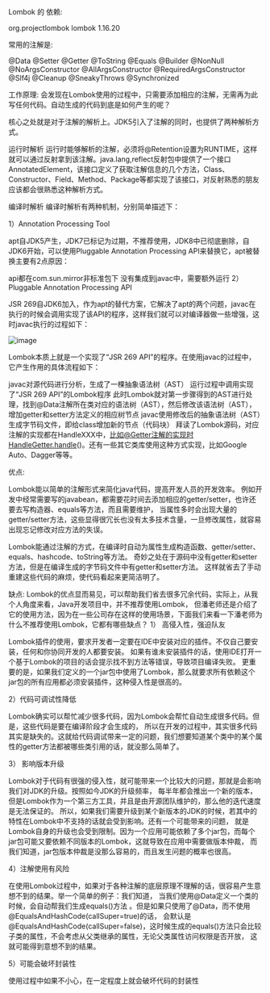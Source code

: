 Lombok 的 依赖:


 <dependency>
            <groupId>org.projectlombok</groupId>
            <artifactId>lombok</artifactId>
            <version>1.16.20</version>
        </dependency>
        
 常用的注解是:
 
 @Data
 @Setter
 @Getter
 @ToString
 @Equals
 @Builder
 @NonNull
 @NoArgsConstructor
 @AllArgsConstructor
 @RequiredArgsConstructor
 @Slf4j
 @Cleanup
 @SneakyThrows
 @Synchronized
 
 
 工作原理:
会发现在Lombok使用的过程中，只需要添加相应的注解，无需再为此写任何代码。自动生成的代码到底是如何产生的呢？

核心之处就是对于注解的解析上。JDK5引入了注解的同时，也提供了两种解析方式。

运行时解析
运行时能够解析的注解，必须将@Retention设置为RUNTIME，这样就可以通过反射拿到该注解。java.lang,reflect反射包中提供了一个接口AnnotatedElement，该接口定义了获取注解信息的几个方法，Class、Constructor、Field、Method、Package等都实现了该接口，对反射熟悉的朋友应该都会很熟悉这种解析方式。

编译时解析
编译时解析有两种机制，分别简单描述下：

1）Annotation Processing Tool

apt自JDK5产生，JDK7已标记为过期，不推荐使用，JDK8中已彻底删除，自JDK6开始，可以使用Pluggable Annotation Processing API来替换它，apt被替换主要有2点原因：

api都在com.sun.mirror非标准包下
没有集成到javac中，需要额外运行
2）Pluggable Annotation Processing API

JSR 269自JDK6加入，作为apt的替代方案，它解决了apt的两个问题，javac在执行的时候会调用实现了该API的程序，这样我们就可以对编译器做一些增强，这时javac执行的过程如下：

![image](https://img-blog.csdn.net/20160908130644281)

Lombok本质上就是一个实现了“JSR 269 API”的程序。在使用javac的过程中，它产生作用的具体流程如下：

javac对源代码进行分析，生成了一棵抽象语法树（AST）
运行过程中调用实现了“JSR 269 API”的Lombok程序
此时Lombok就对第一步骤得到的AST进行处理，找到@Data注解所在类对应的语法树（AST），然后修改该语法树（AST），增加getter和setter方法定义的相应树节点
javac使用修改后的抽象语法树（AST）生成字节码文件，即给class增加新的节点（代码块）
拜读了Lombok源码，对应注解的实现都在HandleXXX中，比如@Getter注解的实现时HandleGetter.handle()。还有一些其它类库使用这种方式实现，比如Google Auto、Dagger等等。


 
 
 优点:
 
 Lombok能以简单的注解形式来简化java代码，提高开发人员的开发效率。
 例如开发中经常需要写的javabean，都需要花时间去添加相应的getter/setter，也许还要去写构造器、equals等方法，而且需要维护，
 当属性多时会出现大量的getter/setter方法，这些显得很冗长也没有太多技术含量，一旦修改属性，就容易出现忘记修改对应方法的失误。
 
 Lombok能通过注解的方式，在编译时自动为属性生成构造函数、getter/setter、equals、hashcode、toString等方法。
 奇妙之处在于源码中没有getter和setter方法，但是在编译生成的字节码文件中有getter和setter方法。
 这样就省去了手动重建这些代码的麻烦，使代码看起来更简洁明了。
 
 
 缺点:
 Lombok的优点显而易见，可以帮助我们省去很多冗余代码，实际上，从我个人角度来看，Java开发项目中，并不推荐使用Lombok，
 但潘老师还是介绍了它的使用方法，因为在一些公司存在这样的使用场景，下面我们来看一下潘老师为什么不推荐使用Lombok，它都有哪些缺点？
 1） 高侵入性，强迫队友
 
 Lombok插件的使用，要求开发者一定要在IDE中安装对应的插件。不仅自己要安装，任何和你协同开发的人都要安装。
 如果有谁未安装插件的话，使用IDE打开一个基于Lombok的项目的话会提示找不到方法等错误，导致项目编译失败。
 更重要的是，如果我们定义的一个jar包中使用了Lombok，那么就要求所有依赖这个jar包的所有应用都必须安装插件，这种侵入性是很高的。
 
 2）代码可调试性降低
 
 Lombok确实可以帮忙减少很多代码，因为Lombok会帮忙自动生成很多代码。但是，这些代码是要在编译阶段才会生成的，
 所以在开发的过程中，其实很多代码其实是缺失的。这就给代码调试带来一定的问题，我们想要知道某个类中的某个属性的getter方法都被哪些类引用的话，就没那么简单了。
 
 3） 影响版本升级
 
 Lombok对于代码有很强的侵入性，就可能带来一个比较大的问题，那就是会影响我们对JDK的升级。按照如今JDK的升级频率，
 每半年都会推出一个新的版本，但是Lombok作为一个第三方工具，并且是由开源团队维护的，那么他的迭代速度是无法保证的。
 所以，如果我们需要升级到某个新版本的JDK的时候，若其中的特性在Lombok中不支持的话就会受到影响。还有一个可能带来的问题，
 就是Lombok自身的升级也会受到限制。因为一个应用可能依赖了多个jar包，而每个jar包可能又要依赖不同版本的Lombok，这就导致在应用中需要做版本仲裁，
 而我们知道，jar包版本仲裁是没那么容易的，而且发生问题的概率也很高。
 
 4）注解使用有风险
 
 在使用Lombok过程中，如果对于各种注解的底层原理不理解的话，很容易产生意想不到的结果。举一个简单的例子：我们知道，
 当我们使用@Data定义一个类的时候，会自动帮我们生成equals()方法 。但是如果只使用了@Data，而不使用@EqualsAndHashCode(callSuper=true)的话，
 会默认是@EqualsAndHashCode(callSuper=false)，这时候生成的equals()方法只会比较子类的属性，不会考虑从父类继承的属性，无论父类属性访问权限是否开放，
 这就可能得到意想不到的结果。
 
 5）可能会破坏封装性
 
 使用过程中如果不小心，在一定程度上就会破坏代码的封装性
       